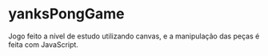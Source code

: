 # yanksPongGame
Jogo feito a nível de estudo utilizando canvas, e a manipulação das peças é feita com JavaScript.
